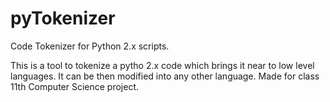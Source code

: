 # pyTokenizer

Code Tokenizer for Python 2.x scripts.

This is a tool to tokenize a pytho 2.x code which brings it near to low level languages. It can be then modified into any other language.
Made for class 11th Computer Science project.
